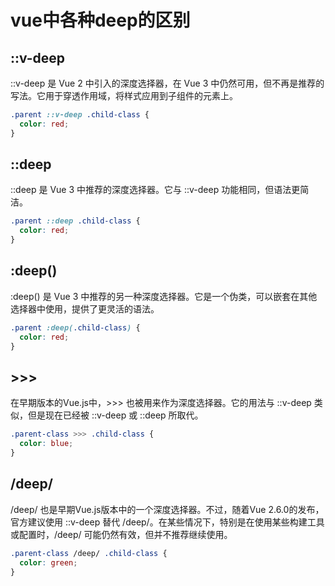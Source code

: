 # vue中各种deep的区别

## ::v-deep
::v-deep 是 Vue 2 中引入的深度选择器，在 Vue 3 中仍然可用，但不再是推荐的写法。它用于穿透作用域，将样式应用到子组件的元素上。

```css
.parent ::v-deep .child-class {
  color: red;
}
```

## ::deep
::deep 是 Vue 3 中推荐的深度选择器。它与 ::v-deep 功能相同，但语法更简洁。

```css
.parent ::deep .child-class {
  color: red;
}
```

## :deep()
:deep() 是 Vue 3 中推荐的另一种深度选择器。它是一个伪类，可以嵌套在其他选择器中使用，提供了更灵活的语法。

```css
.parent :deep(.child-class) {
  color: red;
}
```

## >>>
在早期版本的Vue.js中，>>> 也被用来作为深度选择器。它的用法与 ::v-deep 类似，但是现在已经被 ::v-deep 或 ::deep 所取代。

```css
.parent-class >>> .child-class {
  color: blue;
}
```

## /deep/
/deep/ 也是早期Vue.js版本中的一个深度选择器。不过，随着Vue 2.6.0的发布，官方建议使用 ::v-deep 替代 /deep/。在某些情况下，特别是在使用某些构建工具或配置时，/deep/ 可能仍然有效，但并不推荐继续使用。

```css
.parent-class /deep/ .child-class {
  color: green;
}
```